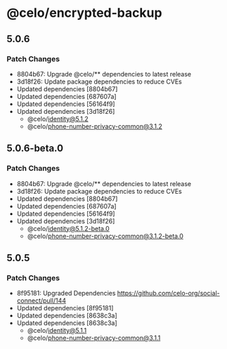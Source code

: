 # @celo/encrypted-backup

## 5.0.6

### Patch Changes

- 8804b67: Upgrade @celo/\*\* dependencies to latest release
- 3d18f26: Update package dependencies to reduce CVEs
- Updated dependencies [8804b67]
- Updated dependencies [687607a]
- Updated dependencies [56164f9]
- Updated dependencies [3d18f26]
  - @celo/identity@5.1.2
  - @celo/phone-number-privacy-common@3.1.2

## 5.0.6-beta.0

### Patch Changes

- 8804b67: Upgrade @celo/\*\* dependencies to latest release
- 3d18f26: Update package dependencies to reduce CVEs
- Updated dependencies [8804b67]
- Updated dependencies [687607a]
- Updated dependencies [56164f9]
- Updated dependencies [3d18f26]
  - @celo/identity@5.1.2-beta.0
  - @celo/phone-number-privacy-common@3.1.2-beta.0

## 5.0.5

### Patch Changes

- 8f95181: Upgraded Dependencies https://github.com/celo-org/social-connect/pull/144
- Updated dependencies [8f95181]
- Updated dependencies [8638c3a]
- Updated dependencies [8638c3a]
  - @celo/identity@5.1.1
  - @celo/phone-number-privacy-common@3.1.1
